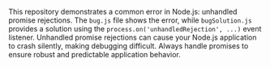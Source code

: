 This repository demonstrates a common error in Node.js: unhandled promise rejections.  The `bug.js` file shows the error, while `bugSolution.js` provides a solution using the `process.on('unhandledRejection', ...)` event listener.  Unhandled promise rejections can cause your Node.js application to crash silently, making debugging difficult.  Always handle promises to ensure robust and predictable application behavior.